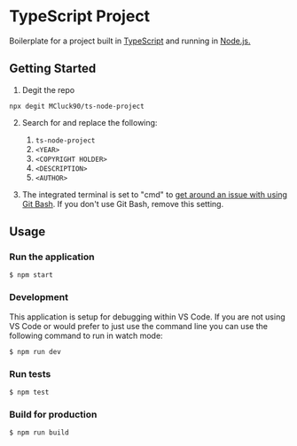# TypeScript Project

Boilerplate for a project built in [TypeScript](https://www.typescriptlang.org/) and running in [Node.js.](https://nodejs.org/)

## Getting Started

1. Degit the repo

```shell
npx degit MCluck90/ts-node-project
```

2. Search for and replace the following:
   1. `ts-node-project`
   2. `<YEAR>`
   3. `<COPYRIGHT HOLDER>`
   4. `<DESCRIPTION>`
   5. `<AUTHOR>`

3. The integrated terminal is set to "cmd" to [get around an issue with using Git Bash](https://github.com/microsoft/vscode/issues/35593). If you don't use Git Bash, remove this setting.

## Usage

### Run the application

```shell
$ npm start
```

### Development

This application is setup for debugging within VS Code. If you are not using VS Code or would prefer to just use the command line
you can use the following command to run in watch mode:

```shell
$ npm run dev
```

### Run tests

```shell
$ npm test
```

### Build for production

```shell
$ npm run build
```
